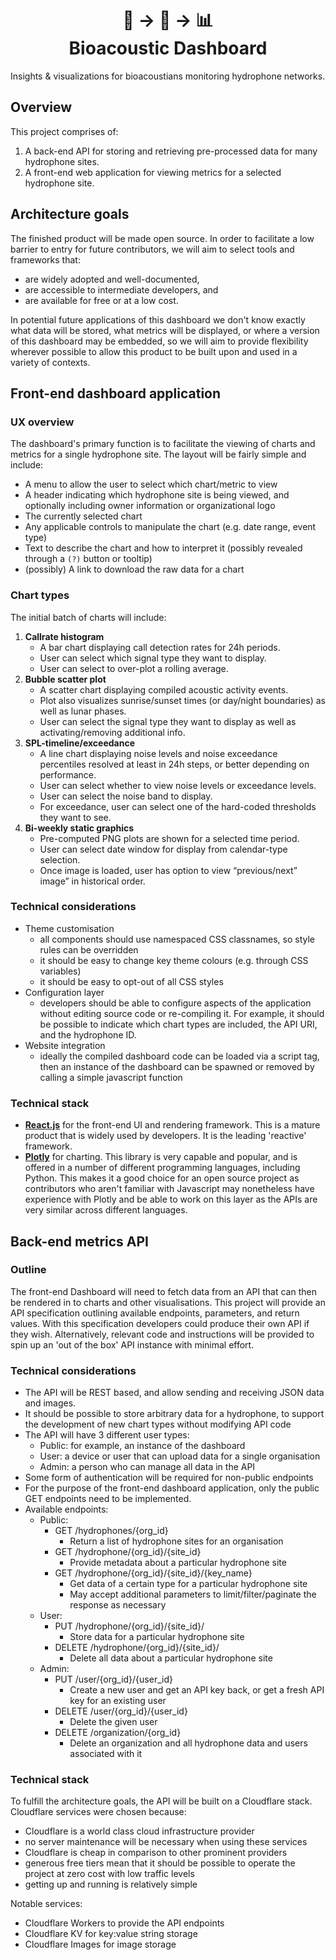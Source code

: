 <h1 style="text-align: center">🐋 → 🎤 → 📊<br />Bioacoustic Dashboard</h1>

Insights & visualizations for bioacoustians monitoring hydrophone networks.

## Overview

This project comprises of:

1. A back-end API for storing and retrieving pre-processed data for many hydrophone sites.
2. A front-end web application for viewing metrics for a selected hydrophone site.

## Architecture goals

The finished product will be made open source. In order to facilitate a low barrier to entry for future contributors, we will aim to select tools and frameworks that:

* are widely adopted and well-documented,
* are accessible to intermediate developers, and
* are available for free or at a low cost.

In potential future applications of this dashboard we don't know exactly what data will be stored, what metrics will be displayed, or where a version of this dashboard may be embedded, so we will aim to provide flexibility wherever possible to allow this product to be built upon and used in a variety of contexts.

## Front-end dashboard application

### UX overview

The dashboard's primary function is to facilitate the viewing of charts and metrics for a single hydrophone site. The layout will be fairly simple and include:

* A menu to allow the user to select which chart/metric to view
* A header indicating which hydrophone site is being viewed, and optionally including owner information or organizational logo
* The currently selected chart
* Any applicable controls to manipulate the chart (e.g. date range, event type)
* Text to describe the chart and how to interpret it (possibly revealed through a `(?)` button or tooltip)
* (possibly) A link to download the raw data for a chart

### Chart types

The initial batch of charts will include:

1. **Callrate histogram**
    * A bar chart displaying call detection rates for 24h periods.
    * User can select which signal type they want to display.
    * User can select to over-plot a rolling average.
2. **Bubble scatter plot**
    * A scatter chart displaying compiled acoustic activity events. 
    * Plot also visualizes sunrise/sunset times (or day/night boundaries) as well as lunar phases.
    * User can select the signal type they want to display as well as activating/removing additional info.
3. **SPL-timeline/exceedance**
    * A line chart displaying noise levels and noise exceedance percentiles resolved at least in 24h steps, or better depending on performance.
    * User can select whether to view noise levels or exceedance levels.
    * User can select the noise band to display.
    * For exceedance, user can select one of the hard-coded thresholds they want to see.
4. **Bi-weekly static graphics**
    * Pre-computed PNG plots are shown for a selected time period.
    * User can select date window for display from calendar-type selection.
    * Once image is loaded, user has option to view “previous/next” image” in historical order.

### Technical considerations

* Theme customisation
    * all components should use namespaced CSS classnames, so style rules can be overridden
    * it should be easy to change key theme colours (e.g. through CSS variables)
    * it should be easy to opt-out of all CSS styles
* Configuration layer
    * developers should be able to configure aspects of the application without editing source code or re-compiling it. For example, it should be possible to indicate which chart types are included, the API URI, and the hydrophone ID.
* Website integration
    * ideally the compiled dashboard code can be loaded via a script tag, then an instance of the dashboard can be spawned or removed by calling a simple javascript function

### Technical stack

* [**React.js**](https://reactjs.org/) for the front-end UI and rendering framework. This is a mature product that is widely used by developers. It is the leading 'reactive' framework.
* [**Plotly**](https://plotly.com/javascript/react/) for charting. This library is very capable and popular, and is offered in a number of different programming languages, including Python. This makes it a good choice for an open source project as contributors who aren't familiar with Javascript may nonetheless have experience with Plotly and be able to work on this layer as the APIs are very similar across different languages.

## Back-end metrics API

### Outline

The front-end Dashboard will need to fetch data from an API that can then be rendered in to charts and other visualisations. This project will provide an API specification outlining available endpoints, parameters, and return values. With this specification developers could produce their own API if they wish. Alternatively, relevant code and instructions will be provided to spin up an 'out of the box' API instance with minimal effort.

### Technical considerations

* The API will be REST based, and allow sending and receiving JSON data and images.
* It should be possible to store arbitrary data for a hydrophone, to support the development of new chart types without modifying API code
* The API will have 3 different user types:
    * Public: for example, an instance of the dashboard
    * User: a device or user that can upload data for a single organisation
    * Admin: a person who can manage all data in the API
* Some form of authentication will be required for non-public endpoints
* For the purpose of the front-end dashboard application, only the public GET endpoints need to be implemented.
* Available endpoints:
    * Public:
        * GET /hydrophones/{org_id}
            * Return a list of hydrophone sites for an organisation
        * GET /hydrophone/{org_id}/{site_id}
            * Provide metadata about a particular hydrophone site
        * GET /hydrophone/{org_id}/{site_id}/{key_name}
            * Get data of a certain type for a particular hydrophone site
            * May accept additional parameters to limit/filter/paginate the response as necessary
    * User:
        * PUT /hydrophone/{org_id}/{site_id}/
            * Store data for a particular hydrophone site
        * DELETE /hydrophone/{org_id}/{site_id}/
            * Delete all data about a particular hydrophone site
    * Admin:
        * PUT /user/{org_id}/{user_id}
            * Create a new user and get an API key back, or get a fresh API key for an existing user
        * DELETE /user/{org_id}/{user_id}
            * Delete the given user
        * DELETE /organization/{org_id}
            * Delete an organization and all hydrophone data and users associated with it

### Technical stack

To fulfill the architecture goals, the API will be built on a Cloudflare stack. Cloudflare services were chosen because:

* Cloudflare is a world class cloud infrastructure provider
* no server maintenance will be necessary when using these services
* Cloudflare is cheap in comparison to other prominent providers
* generous free tiers mean that it should be possible to operate the project at zero cost with low traffic levels
* getting up and running is relatively simple

Notable services:

* Cloudflare Workers to provide the API endpoints
* Cloudflare KV for key:value string storage
* Cloudflare Images for image storage
